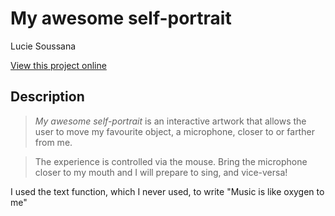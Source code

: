 # My awesome self-portrait

Lucie Soussana

[View this project online](URL_FOR_THE_RUNNING_PROJECT)

## Description

> *My awesome self-portrait* is an interactive artwork that allows the user to move my favourite object, a microphone, closer to or farther from me.

> The experience is controlled via the mouse. Bring the microphone closer to my mouth and I will prepare to sing, and vice-versa!

I used the text function, which I never used, to write "Music is like oxygen to me"